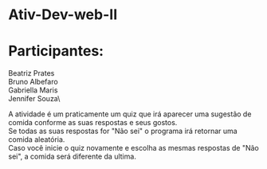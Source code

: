 # Ativ-Dev-web-II

# Participantes:

Beatriz Prates\
Bruno Albefaro\
Gabriella Maris\
Jennifer Souza\

A atividade é um praticamente um quiz que irá aparecer uma sugestão de comida conforme as suas respostas e seus gostos.\
Se todas as suas respostas for "Não sei" o programa irá retornar uma comida aleatória.\
Caso você inicie o quiz novamente e escolha as mesmas respostas de "Não sei", a comida será diferente da ultima.
